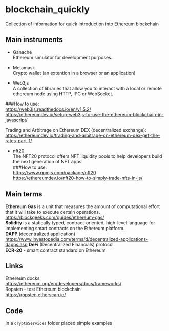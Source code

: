 # blockchain_quickly
Collection of information for quick introduction into Ethereum blockchain

## Main instruments
* Ganache </br>
Ethereum simulator for development purposes.

* Metamask </br>
Crypto wallet (an extention in a browser or an application)

* Web3js </br>
A collection of libraries that allow you to interact with a local or remote ethereum node using HTTP, IPC or WebSocket. </br>

###How to use: </br>
https://web3js.readthedocs.io/en/v1.5.2/ </br>
https://ethereumdev.io/setup-web3js-to-use-the-ethereum-blockchain-in-javascript/ </br>

Trading and Arbitrage on Ethereum DEX (decentralized exchange): </br>
https://ethereumdev.io/trading-and-arbitrage-on-ethereum-dex-get-the-rates-part-1/


* nft20 </br>
The NFT20 protocol offers NFT liquidity pools to help developers build the next generation of NFT apps </br>
###How to use: </br>
https://www.npmjs.com/package/nft20 </br>
https://ethereumdev.io/nft20-how-to-simply-trade-nfts-in-js/ </br>

## Main terms
**Ethereum Gas** is a unit that measures the amount of computational effort that it will take to execute certain operations. </br> 
https://blockgeeks.com/guides/ethereum-gas/ </br>
**Solidity** is a statically typed, contract-oriented, high-level language for implementing smart contracts on the Ethereum platform. </br>
**DAPP** (decentralized application) https://www.investopedia.com/terms/d/decentralized-applications-dapps.asp
**DeFi** (Decentralized Financials) protocol </br>
**ECR-20** - smart contract standard on Ethereum </br>

## Links
Ethereum docks </br> https://ethereum.org/en/developers/docs/frameworks/ </br>
Ropsten - test Ethereum blockchain </br> https://ropsten.etherscan.io/ </br>

## Code
In a `cryptoServices` folder placed simple examples

